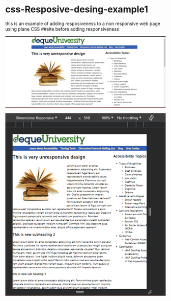# css-Resposive-desing-example1
this is an example of adding resposiveness to a non responsive web page using plane CSS
##site before adding responsiveness

![Alt text](image.png)

![Alt text](image-1.png)